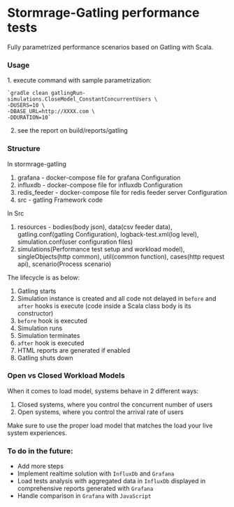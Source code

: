 Stormrage-Gatling performance tests
=========================
Fully parametrized performance scenarios based on Gatling with Scala.

<h3>Usage</h3>
1. execute command with sample parametrization:

    `gradle clean gatlingRun-simulations.CloseModel_ConstantConcurrentUsers \
    -DUSERS=10 \
    -DBASE_URL=http://XXXX.com \
    -DDURATION=10`

2. see the report on build/reports/gatling

<h3>Structure</h3>

In stormrage-gatling
1. grafana - docker-compose file for grafana Configuration
2. influxdb - docker-compose file for influxdb Configuration
3. redis_feeder - docker-compose file for redis feeder server Configuration
4. src - gatling Framework code

In Src
1. resources - bodies(body json), data(csv feeder data), gatling.conf(gatling Configuration), logback-test.xml(log level), simulation.conf(user configuration files)
2. simulations(Performance test setup and workload model), singleObjects(http common), util(common function), cases(http request api), scenario(Process scenario)

The lifecycle is as below:

1. Gatling starts
2. Simulation instance is created and all code not delayed in `before` and `after` hooks is execute (code inside a Scala class body is its constructor)
3. `before` hook is executed
4. Simulation runs
5. Simulation terminates
6. `after` hook is executed
7. HTML reports are generated if enabled
8. Gatling shuts down

<h3>Open vs Closed Workload Models</h3>
When it comes to load model, systems behave in 2 different ways:

1. Closed systems, where you control the concurrent number of users
2. Open systems, where you control the arrival rate of users

Make sure to use the proper load model that matches the load your live system experiences.

<h3>To do in the future:</h3>

* Add more steps
* Implement realtime solution with `InfluxDb` and `Grafana`
* Load tests analysis with aggregated data in `InfluxDb` displayed in comprehensive reports generated with `Grafana`
* Handle comparison in `Grafana` with `JavaScript`

